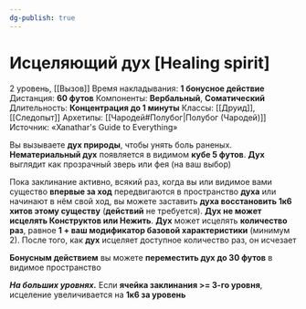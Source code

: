 ```yaml
---
dg-publish: true
---
```

# Исцеляющий дух [Healing spirit]
2 уровень, [[Вызов]]
Время накладывания: **1 бонусное действие**
Дистанция: **60 футов**
Компоненты: **Вербальный**, **Соматический**
Длительность: **Концентрация до 1 минуты**
Классы: [[Друид]], [[Следопыт]]
Архетипы: [[Чародей#Полубог|Полубог (Чародей)]]
Источник: «Xanathar's Guide to Everything»

Вы вызываете **дух природы**, чтобы унять боль раненых. **Нематериальный дух** появляется в видимом **кубе 5 футов**. **Дух** выглядит как прозрачный зверь или фея (на ваш выбор)

Пока заклинание активно, всякий раз, когда вы или видимое вами существо **впервые за ход** передвигаются в пространство **духа** или начинают в нём свой ход, вы можете заставить **духа восстановить 1к6 хитов этому существу** (**действий** не требуется). **Дух не может исцелять Конструктов или Нежить**. **Дух** может исцелять **количество раз**, равное **1 + ваш модификатор базовой характеристики** (минимум 2). После того, как **дух** исцеляет доступное количество раз, он исчезает

**Бонусным действием** вы можете **переместить дух до 30 футов** в видимое пространство

**_На больших уровнях._** Если **ячейка заклинания >= 3-го уровня**, исцеление увеличивается на **1к6 за уровень**